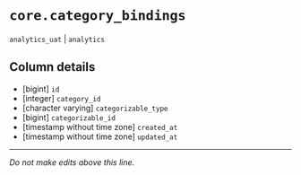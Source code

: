 # `core.category_bindings`
`analytics_uat` | `analytics`

## Column details
* [bigint]    `id`
* [integer]   `category_id`
* [character varying] `categorizable_type`
* [bigint]    `categorizable_id`
* [timestamp without time zone] `created_at`
* [timestamp without time zone] `updated_at`

-------------------------------------------------------------------------------
*Do not make edits above this line.*
